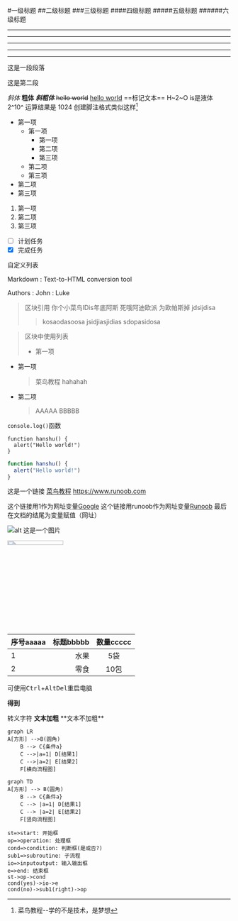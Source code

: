 #一级标题
##二级标题
###三级标题
####四级标题
#####五级标题
######六级标题
***
***
***
***
***


这是一段段落  

这是第二段

*斜体*
**粗体**
***斜粗体***
~~hello world~~
<u>hello world</u>
==标记文本==
H~2~O is是液体
2^10^ 运算结果是 1024
创建脚注格式类似这样[^RUNOOB]
[^RUNOOB]:菜鸟教程--学的不是技术，是梦想

* 第一项
  * 第一项
    * 第一项
    * 第二项
    * 第三项
  * 第二项
  * 第三项
* 第二项
* 第三项

1. 第一项
2. 第二项
3. 第三项

- [ ] 计划任务
- [x] 完成任务

自定义列表

Markdown
: Text-to-HTML conversion tool

Authors
: John
: Luke



> 区块引用
你个小菜鸟IDis年底阿斯
死哦阿迪欧派
为欧帕斯掉
> jdsijdisa 
>> kosaodasoosa 
jsidjiasjidias
sdopasidosa

> 区块中使用列表
>* 第一项

* 第一项
  > 菜鸟教程
  > hahahah
* 第二项
  > AAAAA
  > BBBBB

`console.log()`函数

    function hanshu() {
      alert("Hello world!")
    }

```javascript
function hanshu() {
  alert("Hello world!")
}
```

这是一个链接 [菜鸟教程](https://www.runoob.com) 
<https://www.runoob.com>

这个链接用1作为网址变量[Google][1]
这个链接用runoob作为网址变量[Runoob][runoob]
最后在文档的结尾为变量赋值（网址）

[1]:http://www.google.com/
[runoob]:https://www.runoob.com

![alt 这是一个图片](https://www.baidu.com/img/flexible/logo/pc/result.png "百度的logo")

<img src="http://static.runoob.com/images/runoob-logo.png" width="50%" style="height:5%">

| 序号aaaaa | 标题bbbbb | 数量ccccc |
| :---- | ----: | :----: |
| 1 | 水果 | 5袋 |
| 2 | 零食 | 10包 |

可使用<kbd>Ctrl</kbd>+<kbd>Alt</kbd><kbd>Del</kbd>重启电脑

<b>得到</b>

转义字符
**文本加粗**
\*\*文本不加粗\*\*

<!-- $$
\mathbf{V}_1 \times \mathbf{V}_2 =  \begin{vmatrix} 
\mathbf{i} & \mathbf{j} & \mathbf{k} \\
\frac{\partial X}{\partial u} &  \frac{\partial Y}{\partial u} & 0 \\
\frac{\partial X}{\partial v} &  \frac{\partial Y}{\partial v} & 0 \\
\end{vmatrix}
${$tep1}{\style{visibility:hidden}{(x+1)(x+1)}}
$$ -->

```mermaid
graph LR
A[方形] -->B(圆角)
    B --> C{条件a}
    C -->|a=1| D[结果1]
    C -->|a=2| E[结果2]
    F[横向流程图]
```

```mermaid
graph TD
A[方形] --> B(圆角)
    B --> C{条件a}
    C --> |a=1| D[结果1]
    C --> |a=2| E[结果2]
    F[竖向流程图]
```

```flow
st=>start: 开始框
op=>operation: 处理框
cond=>condition: 判断框(是或否?)
sub1=>subroutine: 子流程
io=>inputoutput: 输入输出框
e=>end: 结束框
st->op->cond
cond(yes)->io->e
cond(no)->sub1(right)->op
```